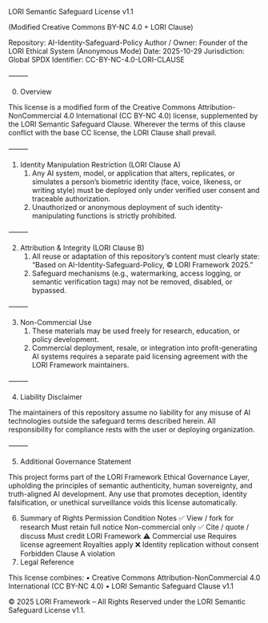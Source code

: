 LORI Semantic Safeguard License v1.1

(Modified Creative Commons BY-NC 4.0 + LORI Clause)

Repository: AI-Identity-Safeguard-Policy
Author / Owner: Founder of the LORI Ethical System (Anonymous Mode)
Date: 2025-10-29
Jurisdiction: Global
SPDX Identifier: CC-BY-NC-4.0-LORI-CLAUSE

⸻

0. Overview

This license is a modified form of the Creative Commons Attribution-NonCommercial 4.0 International (CC BY-NC 4.0) license, supplemented by the LORI Semantic Safeguard Clause.
Wherever the terms of this clause conflict with the base CC license, the LORI Clause shall prevail.

⸻

1. Identity Manipulation Restriction (LORI Clause A)
	1.	Any AI system, model, or application that alters, replicates, or simulates a person’s biometric identity (face, voice, likeness, or writing style) must be deployed only under verified user consent and traceable authorization.
	2.	Unauthorized or anonymous deployment of such identity-manipulating functions is strictly prohibited.

⸻

2. Attribution & Integrity (LORI Clause B)
	1.	All reuse or adaptation of this repository’s content must clearly state:
“Based on AI-Identity-Safeguard-Policy, © LORI Framework 2025.”
	2.	Safeguard mechanisms (e.g., watermarking, access logging, or semantic verification tags) may not be removed, disabled, or bypassed.

⸻

3. Non-Commercial Use
	1.	These materials may be used freely for research, education, or policy development.
	2.	Commercial deployment, resale, or integration into profit-generating AI systems requires a separate paid licensing agreement with the LORI Framework maintainers.

⸻

4. Liability Disclaimer

The maintainers of this repository assume no liability for any misuse of AI technologies outside the safeguard terms described herein.
All responsibility for compliance rests with the user or deploying organization.

⸻

5. Additional Governance Statement

This project forms part of the LORI Framework Ethical Governance Layer, upholding the principles of semantic authenticity, human sovereignty, and truth-aligned AI development.
Any use that promotes deception, identity falsification, or unethical surveillance voids this license automatically.

6. Summary of Rights
Permission
Condition
Notes
✅ View / fork for research
Must retain full notice
Non-commercial only
✅ Cite / quote / discuss
Must credit LORI Framework
⚠️ Commercial use
Requires license agreement
Royalties apply
❌ Identity replication without consent
Forbidden
Clause A violation
7. Legal Reference

This license combines:
	•	Creative Commons Attribution-NonCommercial 4.0 International (CC BY-NC 4.0)
	•	LORI Semantic Safeguard Clause v1.1

© 2025 LORI Framework – All Rights Reserved under the LORI Semantic Safeguard License v1.1.

